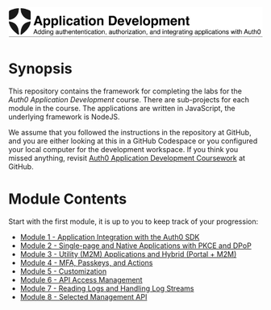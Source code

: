![Lab Banner](./.assets/images/application-development-banner.png)

# Synopsis

This repository contains the framework for completing the labs for the
*Auth0 Application Development* course.
There are sub-projects for each module in the course.
The applications are written in JavaScript, the underlying framework is NodeJS.

We assume that you followed the instructions in the repository at GitHub,
and you are either looking at this in a GitHub Codespace or
you configured your local computer for the development workspace.
If you think you missed anything, revisit
[Auth0 Application Development Coursework](https://github.com/jmussman/auth0-application-development) at GitHub.

# Module Contents

Start with the first module, it is up to you to keep track of your progression:

* [Module 1 - Application Integration with the Auth0 SDK](module01-instructions.md)
* [Module 2 - Single-page and Native Applications with PKCE and DPoP](module02-instructions.md)
* [Module 3 - Utility (M2M) Applications and Hybrid (Portal + M2M)](module03-instructions.md)
* [Module 4 - MFA, Passkeys, and Actions](module04-instructions.md)
* [Module 5 - Customization](module05-instructions.md)
* [Module 6 - API Access Management](module06-instructions.md)
* [Module 7 - Reading Logs and Handling Log Streams](module07-instructions.md)
* [Module 8 - Selected Management API](module08-instructions.md9)

